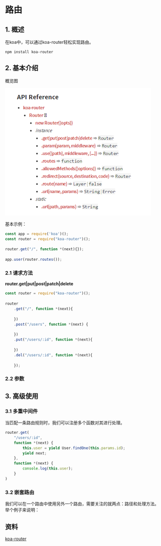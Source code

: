 # 路由

## 1. 概述

在koa中，可以通过koa-router轻松实现路由。

```
npm install koa-router
```

## 2. 基本介绍

概览图

![koa-router.png](../../images/koa-router.png)

基本示例：

```javascript
const app = require('koa')();
const router = require("koa-router")();

router.get("/", function *(next){});

app.user(router.routes());
```

### 2.1 请求方法

**router.get|put|post|patch|delete**

```javascript
const router = require("koa-router")();

router
    .get("/", function *(next){

    })
    .post("/users", function *(next) {

    })
    .put("/users/:id", function *(next){

    })
    .del("/users/:id", function *(next){

    });
```

### 2.2 参数


## 3. 高级使用

### 3.1 多重中间件

当匹配一条路由规则时，我们可以注册多个函数对其进行处理。

```javascript
router.get(
    "/users/:id",
    function *(next) {
        this.user = yield User.findOne(this.params.id);
        yield next;
    },
    function *(next) {
        console.log(this.user);
    }
)
```

### 3.2 嵌套路由

我们可以在一个路由中使用另外一个路由，需要关注的就两点：路径和处理方法。举个例子来说明：












## 资料

[koa-router](https://www.npmjs.com/package/koa-router)
